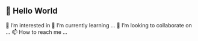 ## 👋 Hello World
 👀 I’m interested in
 🌱 I’m currently learning ...
 💞️ I’m looking to collaborate on ...
 📫 How to reach me ...


